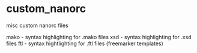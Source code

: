 # custom_nanorc
misc custom nanorc files

mako - syntax highlighting for .mako files
xsd - syntax highlighting for .xsd files
ftl - syntax hightlighting for .ftl files (freemarker templates)
